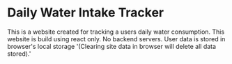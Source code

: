 # Daily Water Intake Tracker
This is a website created for tracking a users daily water consumption.
This website is build using react only. No backend servers.
User data is stored in browser's local storage '(Clearing site data in browser will delete all data stored).'
